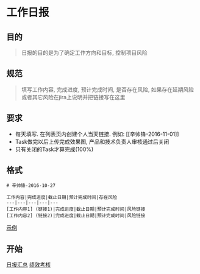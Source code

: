 # 工作日报

## 目的
  > 日报的目的是为了确定工作方向和目标, 控制项目风险

## 规范
  > 填写工作内容, 完成进度, 预计完成时间, 是否存在风险, 如果存在延期风险或者其它风险在jira上说明并把链接写在这里

## 要求
* 每天填写. 在列表页内创建个人当天链接. 例如: [[辛帅锋-2016-11-01]]
* Task做完以后上传完成效果图, 产品和技术负责人审核通过后关闭
* 只有关闭的Task才算完成(100%)

## 格式

```
# 辛帅锋-2016-10-27

工作内容|完成进度|截止日期|预计完成时间|存在风险
---|---|---|---|---
[工作内容1] (链接1)|完成进度|截止日期|预计完成时间|风险链接
[工作内容2] (链接2)|完成进度|截止日期|预计完成时间|风险链接

```
[示例](https://github.com/chuanjiabao1981/DailyReport/wiki/%E6%97%A5%E6%8A%A5%E7%A4%BA%E4%BE%8B)

## 开始

[日报汇总](https://github.com/chuanjiabao1981/DailyReport/wiki/%E6%97%A5%E6%8A%A5%E6%B1%87%E6%80%BB)
[绩效考核](https://github.com/chuanjiabao1981/DailyReport/blob/master/%E7%BB%A9%E6%95%88%E8%80%83%E6%A0%B8.md)
